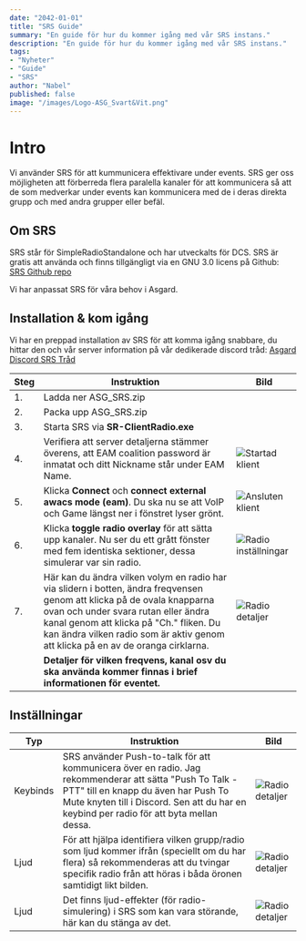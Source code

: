 ```yaml
---
date: "2042-01-01"
title: "SRS Guide"
summary: "En guide för hur du kommer igång med vår SRS instans."
description: "En guide för hur du kommer igång med vår SRS instans."
tags:
- "Nyheter"
- "Guide"
- "SRS"
author: "Nabel"
published: false
image: "/images/Logo-ASG_Svart&Vit.png"
---
```


# Intro
Vi använder SRS för att kummunicera effektivare under events. SRS ger oss möjligheten att förberreda flera paralella kanaler för att kommunicera så att de som medverkar under events kan kommunicera med de i deras direkta grupp och med andra grupper eller befäl.

## Om SRS
SRS står för SimpleRadioStandalone och har utveckalts för DCS. SRS är gratis att använda och finns tillgängligt via en GNU 3.0 licens på Github: [SRS Github repo](https://github.com/ciribob/DCS-SimpleRadioStandalone)

Vi har anpassat SRS för våra behov i Asgard.

## Installation & kom igång
Vi har en preppad installation av SRS för att komma igång snabbare, du hittar den och vår server information på vår dedikerade discord tråd: [Asgard Discord SRS Tråd](https://discord.com/channels/308968482480062464/1162392609554174114)

| Steg | Instruktion | Bild |
|--|--|--|
| 1. | Ladda ner ASG_SRS.zip |  |
| 2. | Packa upp ASG_SRS.zip |  |
| 3. | Starta SRS via **SR-ClientRadio.exe** |  |
| 4. | Verifiera att server detaljerna stämmer överens, att EAM coalition password är inmatat och ditt Nickname står under EAM Name. | ![Startad klient](/images/SRS/SRS_General.webp) |
| 5. | Klicka **Connect** och **connect external awacs mode (eam)**. Du ska nu se att VoIP och Game längst ner i fönstret lyser grönt. | ![Ansluten klient](/images/SRS/SRS_General_Connected.webp) |
| 6. | Klicka **toggle radio overlay** för att sätta upp kanaler. Nu ser du ett grått fönster med fem identiska sektioner, dessa simulerar var sin radio. | ![Radio inställningar](/images/SRS/SRS_Radio.webp) |
| 7. | Här kan du ändra vilken volym en radio har via slidern i botten, ändra freqvensen genom att klicka på de ovala knapparna ovan och under svara rutan eller ändra kanal genom att klicka på "Ch." fliken. Du kan ändra vilken radio som är aktiv genom att klicka på en av de oranga cirklarna. | ![Radio detaljer](/images/SRS/SRS_Radio_Details.webp) |
|  | **Detaljer för vilken freqvens, kanal osv du ska använda kommer finnas i brief informationen för eventet.** |  |


## Inställningar
| Typ | Instruktion | Bild |
|--|--|--|
| Keybinds | SRS använder Push-to-talk för att kommunicera över en radio. Jag rekommenderar  att sätta "Push To Talk - PTT" till en knapp du även har Push To Mute knyten till i Discord. Sen att du har en keybind per radio för att byta mellan dessa. | ![Radio detaljer](/images/SRS/SRS_Controls.webp) |
| Ljud | För att hjälpa identifiera vilken grupp/radio som ljud kommer ifrån (speciellt om du har flera) så rekommenderas att du tvingar specifik radio från att höras i båda öronen samtidigt likt bilden. | ![Radio detaljer](/images/SRS/SRS_Settings_Audio.webp) |
| Ljud | Det finns ljud-effekter (för radio-simulering) i SRS som kan vara störande, här kan du stänga av det. | ![Radio detaljer](/images/SRS/SRS_Settings_Effects.webp) |